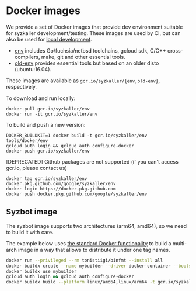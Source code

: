 # Docker images

We provide a set of Docker images that provide dev environment suitable for syzkaller development/testing.
These images are used by CI, but can also be used for [local development](/docs/contributing.md#using-syz-env).

- [env](/tools/docker/env/Dockerfile) includes Go/fuchsia/netbsd toolchains, gcloud sdk, C/C++ cross-compilers, make, git and other essential tools.
- [old-env](/tools/docker/old-env/Dockerfile) provides essential tools but based on an older disto (ubuntu:16.04).

These images are available as `gcr.io/syzkaller/{env,old-env}`, respectively.

To download and run locally:
```
docker pull gcr.io/syzkaller/env
docker run -it gcr.io/syzkaller/env
```

To build and push a new version:
```
DOCKER_BUILDKIT=1 docker build -t gcr.io/syzkaller/env tools/docker/env
gcloud auth login && gcloud auth configure-docker
docker push gcr.io/syzkaller/env
```

[DEPRECATED] Github packages are not supported (if you can't access gcr.io, please contact us)
```
docker tag gcr.io/syzkaller/env docker.pkg.github.com/google/syzkaller/env
docker login https://docker.pkg.github.com
docker push docker.pkg.github.com/google/syzkaller/env
```

## Syzbot image

The syzbot image supports two architectures (arm64, amd64), so we need to build it with care.

The example below uses [the standard Docker functionality](https://docs.docker.com/build/building/multi-platform/) to build a
multi-arch image in a way that allows to distribute it under one tag names.

```bash
docker run --privileged --rm tonistiigi/binfmt --install all
docker buildx create --name mybuilder --driver docker-container --bootstrap
docker buildx use mybuilder
gcloud auth login && gcloud auth configure-docker
docker buildx build --platform linux/amd64,linux/arm64 -t gcr.io/syzkaller/syzbot tools/docker/syzbot --push
```
